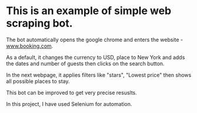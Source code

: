 # This is an example of simple web scraping bot.

The bot automatically opens the google chrome and enters the website - www.booking.com.

As a default, it changes the currency to USD, place to New York and adds the dates and number of guests then clicks on the search button.

In the next webpage, it applies filters like "stars", "Lowest price" then shows all possible places to stay.

This bot can be improved to get very precise resuslts.

In this project, I have used Selenium for automation.
